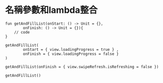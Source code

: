 # 名稱參數和lambda整合

	fun getAndFillList(onStart: () -> Unit = {},
	        onFinish: () -> Unit = {}){
		// code 
	}
	
	getAndFillList(
            onStart = { view.loadingProgress = true } ,
            onFinish = { view.loadingProgress = false }
	)

	getAndFillList(onFinish = { view.swipeRefresh.isRefreshing = false })
	
	getAndFillList()
